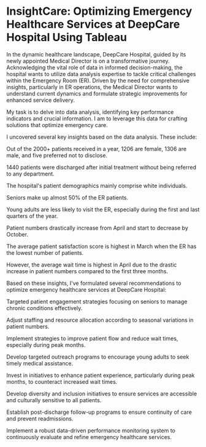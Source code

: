 # InsightCare: Optimizing Emergency Healthcare Services at DeepCare Hospital Using Tableau
In the dynamic healthcare landscape, DeepCare Hospital, guided by its newly appointed Medical Director is on a transformative journey. Acknowledging the vital role of data in informed decision-making, the hospital wants to utilize data analysis expertise to tackle critical challenges within the Emergency Room (ER). Driven by the need for comprehensive insights, particularly in ER operations, the Medical Director wants to understand current dynamics and formulate strategic improvements for enhanced service delivery.

My task is to delve into data analysis, identifying key performance indicators and crucial information. I am to leverage this data for crafting solutions that optimize emergency care.

I uncovered several key insights based on the data analysis. These include:

Out of the 2000+ patients received in a year, 1206 are female, 1306 are male, and five preferred not to disclose.

1440 patients were discharged after initial treatment without being referred to any department.

The hospital's patient demographics mainly comprise white individuals.

Seniors make up almost 50% of the ER patients.

Young adults are less likely to visit the ER, especially during the first and last quarters of the year.

Patient numbers drastically increase from April and start to decrease by October.

The average patient satisfaction score is highest in March when the ER has the lowest number of patients.

However, the average wait time is highest in April due to the drastic increase in patient numbers compared to the first three months.

Based on these insights, I've formulated several recommendations to optimize emergency healthcare services at DeepCare Hospital:

Targeted patient engagement strategies focusing on seniors to manage chronic conditions effectively.

Adjust staffing and resource allocation according to seasonal variations in patient numbers.

Implement strategies to improve patient flow and reduce wait times, especially during peak months.

Develop targeted outreach programs to encourage young adults to seek timely medical assistance.

Invest in initiatives to enhance patient experience, particularly during peak months, to counteract increased wait times.

Develop diversity and inclusion initiatives to ensure services are accessible and culturally sensitive to all patients.

Establish post-discharge follow-up programs to ensure continuity of care and prevent readmissions.

Implement a robust data-driven performance monitoring system to continuously evaluate and refine emergency healthcare services.
